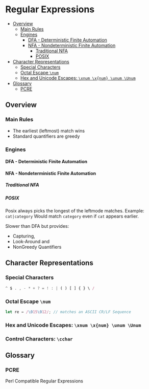 # Regular Expressions

<!-- @import "[TOC]" {cmd="toc" depthFrom=2 depthTo=6 orderedList=false} -->

<!-- code_chunk_output -->

- [Overview](#overview)
  - [Main Rules](#main-rules)
  - [Engines](#engines)
    - [DFA - Deterministic Finite Automation](#dfa-deterministic-finite-automation)
    - [NFA - Nondeterministic Finite Automation](#nfa-nondeterministic-finite-automation)
      - [Traditional NFA](#traditional-nfa)
      - [POSIX](#posix)
- [Character Representations](#character-representations)
  - [Special Characters](#special-characters)
  - [Octal Escape `\num`](#octal-escape-num)
  - [Hex and Unicode Escapes: `\xnum \x{num} \unum \Unum`](#hex-and-unicode-escapes-xnum-xnum-unum-unum)
- [Glossary](#glossary)
  - [PCRE](#pcre)

<!-- /code_chunk_output -->

## Overview

### Main Rules

- The earliest (leftmost) match wins
- Standard quantifiers are greedy

### Engines

#### DFA - Deterministic Finite Automation

#### NFA - Nondeterministic Finite Automation

##### Traditional NFA

##### POSIX

Posix always picks the longest of the leftmode matches. Example: `cat|category` Would match `category` even if `cat` appears earlier.

Slower than DFA but provides:

- Capturing,
- Look-Around and
- NonGreedy Quantifiers

## Character Representations

### Special Characters

```javascript
^ $ . , - * + ? = ! : | ( ) [ ] { } \ /
```

### Octal Escape `\num`

```javascript
let re = /\015\012/; // matches an ASCII CR/LF Sequence
```

### Hex and Unicode Escapes: `\xnum \x{num} \unum \Unum`

### Control Characters: `\cchar`

## Glossary

### PCRE

Perl Compatible Regular Expressions
